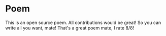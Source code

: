 # Poem
This is an open source poem. All contributions would be great!
So you can write all you want, mate!
That's a great poem mate, I rate 8/8!
